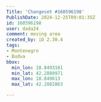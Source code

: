 ```yaml
---
Title: 'Changeset #160596198'
PublishDate: 2024-12-25T09:01:35Z
id: 160596198
user: dada24
comment: moving area
created_by: iD 2.30.4
tags:
- Montenegro
- Budva
bbox:
  min_lon: 18.8493101
  min_lat: 42.2880971
  max_lon: 18.849613
  max_lat: 42.2882863

---
```


